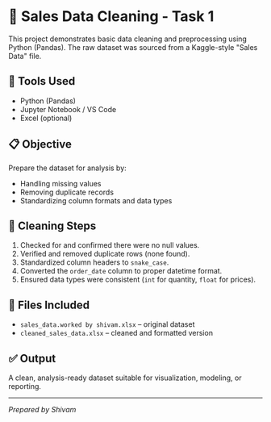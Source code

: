 # 🧼 Sales Data Cleaning - Task 1

This project demonstrates basic data cleaning and preprocessing using Python (Pandas). The raw dataset was sourced from a Kaggle-style "Sales Data" file.

## 🔧 Tools Used
- Python (Pandas)
- Jupyter Notebook / VS Code
- Excel (optional)

## 📋 Objective
Prepare the dataset for analysis by:
- Handling missing values
- Removing duplicate records
- Standardizing column formats and data types

## 🧹 Cleaning Steps
1. Checked for and confirmed there were no null values.
2. Verified and removed duplicate rows (none found).
3. Standardized column headers to `snake_case`.
4. Converted the `order_date` column to proper datetime format.
5. Ensured data types were consistent (`int` for quantity, `float` for prices).

## 📁 Files Included
- `sales_data.worked by shivam.xlsx` – original dataset
- `cleaned_sales_data.xlsx` – cleaned and formatted version

## ✅ Output
A clean, analysis-ready dataset suitable for visualization, modeling, or reporting.

---

*Prepared by Shivam*
